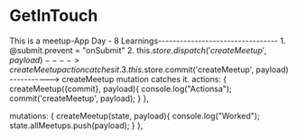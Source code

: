 # GetInTouch
This is a meetup-App
Day - 8 Learnings---------------------------------
    1. @submit.prevent = "onSubmit"
    2. this.$store.dispatch('createMeetup', payload) ----> createMeetup action catches it.
    3. this.$store.commit('createMeetup', payload) -----------> createMeetup mutation catches it.
actions: {
            createMeetup({commit}, payload){
                console.log("Actionsa");
                commit('createMeetup', payload);
            }
        },
        
mutations: {
  createMeetup(state, payload){
      console.log("Worked");
      state.allMeetups.push(payload);
  }
},
